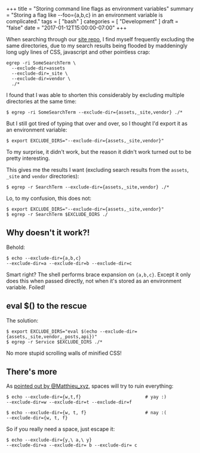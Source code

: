 +++
title = "Storing command line flags as environment variables"
summary = "Storing a flag like --foo={a,b,c} in an environment variable is complicated."
tags = [ "bash" ]
categories = [ "Development" ]
draft = "false"
date = "2017-01-12T15:00:00-07:00"
+++

When searching through our [site repo](https://github.com/convox/site), I find myself frequently excluding the same directories, due to my search results being flooded by maddeningly long ugly lines of CSS, javascript and other pointless crap:

<!--more-->

```
egrep -ri SomeSearchTerm \
  --exclude-dir=assets
  --exclude-dir=_site \
  --exclude-dir=vendor \
  ./*
```

I found that I was able to shorten this considerably by excluding multiple directories at the same time:

`$ egrep -ri SomeSearchTerm --exclude-dir={assets,_site,vendor} ./*`

But I still got tired of typing that over and over, so I thought I'd export it as an environment variable:

`$ export EXCLUDE_DIRS="--exclude-dir={assets,_site,vendor}"`

To my surprise, it didn't work, but the reason it didn't work turned out to be pretty interesting.

This gives me the results I want (excluding search results from the `assets`, `_site` and `vendor` directories):

`$ egrep -r SearchTerm --exclude-dir={assets,_site,vendor} ./*`

Lo, to my confusion, this does not:

```
$ export EXCLUDE_DIRS="--exclude-dir={assets,_site,vendor}"
$ egrep -r SearchTerm $EXCLUDE_DIRS ./
```

## Why doesn't it work?!

Behold:

```
$ echo --exclude-dir={a,b,c}
--exclude-dir=a --exclude-dir=b --exclude-dir=c
```

Smart right? The shell performs brace expansion on `{a,b,c}`. Except it only does this when passed directly, not when it's stored as an environment variable. Foiled!

## eval $() to the rescue

The solution:

```
$ export EXCLUDE_DIRS="eval $(echo --exclude-dir={assets,_site,vendor,_posts,api})"
$ egrep -r Service $EXCLUDE_DIRS ./*
```

No more stupid scrolling walls of minified CSS!

## There's more

As [pointed out by @Matthieu_xyz](https://twitter.com/Matthieu_xyz/status/819656237814083585), spaces will try to ruin everything:

```
$ echo --exclude-dir={w,t,f}                        # yay :)
--exclude-dir=w --exclude-dir=t --exclude-dir=f

$ echo --exclude-dir={w, t, f}                      # nay :(
--exclude-dir={w, t, f}
```

So if you really need a space, just escape it:

```
$ echo --exclude-dir={y,\ a,\ y}
--exclude-dir=a --exclude-dir= b --exclude-dir= c
```
